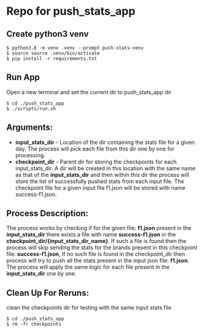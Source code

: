 # Repo for push_stats_app

## Create python3 venv
```
$ python3.8 -m venv .venv --prompt push-stats-venv
$ source source .venv/bin/activate
$ pip install -r requirements.txt
```

## Run App
Open a new terminal and set the current dir to push_stats_app dir
```
$ cd ./push_stats_app
$ ./scripts/run.sh
```

## Arguments:
* **input_stats_dir** - Location of the dir containing the stats file for a given day. The process will pick each file from this dir one by one for processing.
* **checkpoint_dir** - Parent dir for storing the checkpoints for each input_stats_dir. A dir will be created in this location with the same name as that of the **input_stats_dir** and then within this dir the process will store the list of successfully pushed stats from each input file. The checkpoint file for a given input file f1.json will be stored with name success-f1.json. 

## Process Description:

The process works by checking if for the given file: **f1.json** present in the **input_stats_dir** there exists a file with name **success-f1.json** in the **checkpoint_dir/{input_stats_dir_name}**. If such a file is found then the process will skip sending the stats for the brands present in this checkpoint file: **success-f1.json**, If no such file is found in the checkpoint_dir then process will try to push all the stats present in the input json file: **f1.json**. The process will apply the same logic for each file present in the **input_stats_dir** one by one.

## Clean Up For Reruns:
clean the checkpoints dir for testing with the same input stats file
```commandline
$ cd ./push_stats_app
$ rm -fr checkpoints
```
